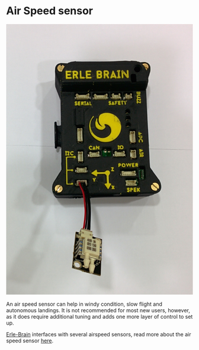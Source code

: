 # Air Speed sensor

![](../img/airflow.jpg)

An air speed sensor can help in windy condition, slow flight and autonomous landings. It is not recommended for most new users, however, as it does require additional tuning and adds one more layer of control to set up.

[Erle-Brain](http://erlerobotics.com/blog/product/erle-brain/) interfaces with several airspeed sensors, read more about the air speed sensor [here](http://plane.ardupilot.com/wiki/common-optional-hardware/airspeed-3/).